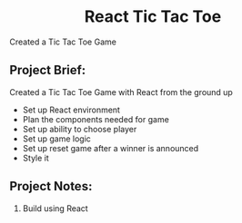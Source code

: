 <h1 align="center">
  React Tic Tac Toe
</h1>

Created a Tic Tac Toe Game

## Project Brief:

Created a Tic Tac Toe Game with React from the ground up

- Set up React environment
- Plan the components needed for game
- Set up ability to choose player
- Set up game logic
- Set up reset game after a winner is announced
- Style it

## Project Notes:

1. Build using React